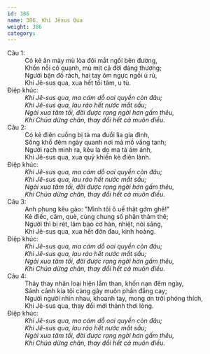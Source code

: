 ```yaml
---
id: 386
name: 386. Khi Jêsus Qua
weight: 386
category: 
---
```

<dl><dt>Câu 1:</dt><dd data-verse="1">Có kẻ ăn mày mù lòa đôi mắt ngồi bên đường, <br/>Khốn nỗi cô quạnh, mù mịt cả đời đáng thương; <br/>Người bận đồ rách, hai tay ôm ngực ngồi ủ rủ, <br/>Khi Jê-sus qua, xua hết tối tăm, u tù. </dd><dt>Điệp khúc:</dt><dd data-chorus="1"><em>Khi Jê-sus qua, ma cám dỗ oai quyền còn đâu; <br/>Khi Jê-sus qua, lau ráo hết nước mắt sầu; <br/>Ngài xua tăm tối, đời được rạng ngời hơn gấm thêu, <br/>Khi Chúa dừng chân, thay đổi hết cả muôn điều. </em></dd><dt>Câu 2:</dt><dd data-verse="2">Có kẻ điên cuồng bị tà ma đuổi lìa gia đình, <br/>Sống khổ đêm ngày quanh nơi mả mồ vắng tanh; <br/>Người rạch mình ra, kêu la do ma tà ám ảnh, <br/>Khi Jê-sus qua, xua quỷ khiến kẻ điên lành. </dd><dt>Điệp khúc:</dt><dd data-chorus="1"><em>Khi Jê-sus qua, ma cám dỗ oai quyền còn đâu; <br/>Khi Jê-sus qua, lau ráo hết nước mắt sầu; <br/>Ngài xua tăm tối, đời được rạng ngời hơn gấm thêu, <br/>Khi Chúa dừng chân, thay đổi hết cả muôn điều. </em></dd><dt>Câu 3:</dt><dd data-verse="3">Anh phung kêu gào: "Mình tôi ô uế thật gớm ghê!" <br/>Kẻ điếc, câm, què, cùng chung số phận thảm thê; <br/>Người thì bị rét, lâm bao cơ hàn, nhiệt, nói sảng, <br/>Khi Jê-sus qua, xua hết đớn đau, kinh hoàng. </dd><dt>Điệp khúc:</dt><dd data-chorus="1"><em>Khi Jê-sus qua, ma cám dỗ oai quyền còn đâu; <br/>Khi Jê-sus qua, lau ráo hết nước mắt sầu; <br/>Ngài xua tăm tối, đời được rạng ngời hơn gấm thêu, <br/>Khi Chúa dừng chân, thay đổi hết cả muôn điều. </em></dd><dt>Câu 4:</dt><dd data-verse="4">Thảy thay nhân loại hiện lầm than, khốn nạn đêm ngày, <br/>Sánh cảnh kia tội càng gây muôn phần đắng cay; <br/>Người người nhìn nhau, khoanh tay, mong ơn trời phóng thích, <br/>Khi Jê-sus qua, thay đổi mới thảnh thơi lòng. </dd><dt>Điệp khúc:</dt><dd data-chorus="1"><em>Khi Jê-sus qua, ma cám dỗ oai quyền còn đâu; <br/>Khi Jê-sus qua, lau ráo hết nước mắt sầu; <br/>Ngài xua tăm tối, đời được rạng ngời hơn gấm thêu, <br/>Khi Chúa dừng chân, thay đổi hết cả muôn điều. </em></dd></dl>
